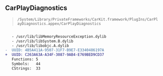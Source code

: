 ## CarPlayDiagnostics

> `/System/Library/PrivateFrameworks/CarKit.framework/PlugIns/CarPlayDiagnostics.appex/CarPlayDiagnostics`

```diff

   - /usr/lib/libMemoryResourceException.dylib
   - /usr/lib/libSystem.B.dylib
   - /usr/lib/libobjc.A.dylib
-  UUID: 4B5A411A-9507-31F7-B9E7-E3340486197A
+  UUID: C263A63A-A34F-3087-9AB4-E769BED9CD37
   Functions: 5
   Symbols:   44
   CStrings:  33

```
